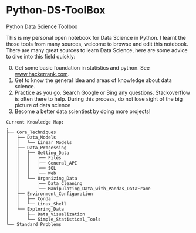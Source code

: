 # Python-DS-ToolBox
Python Data Science Toolbox

This is my personal open notebook for Data Science in Python.
I learnt the those tools from many sources, welcome to browse and edit  this notebook.
There are many great sources to learn Data Science, here are some advice to dive into this field quickly:

0. Get some basic foundation in statistics and python. See www.hackerrank.com.
1. Get to know the general idea and areas of knowledge about data science.
2. Practice as you go. Search Google or Bing any questions. Stackoverflow is often there to help. During this process, do not lose sight of the big picture of data science
3. Become a better data scientiest by doing more projects!

```
Current Knowledge Map:
.
├── Core_Techniques
│   ├── Data_Models
│   │   └── Linear_Models
│   ├── Data_Processing
│   │   ├── Getting_Data
│   │   │   ├── Files
│   │   │   ├── General_API
│   │   │   ├── SQL
│   │   │   └── Web
│   │   └── Organizing_Data
│   │       ├── Data_Cleaning
│   │       └── Manipulating_Data_with_Pandas_DataFrame
│   ├── Environment_Configuration
│   │   ├── Conda
│   │   └── Linux_Shell
│   └── Exploring_Data
│       ├── Data_Visualization
│       └── Simple_Statistical_Tools
└── Standard_Problems
```


